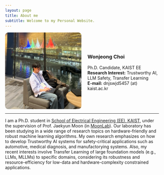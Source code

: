```yaml
---
layout: page
title: About me
subtitle: Welcome to my Personal Website.
---
```


<div style="display: flex; align-items: center; gap: 20px;">
  <img src="/assets/img/aboutme.jpg" width="250" height="250" style="border-radius: 10px;">

  <div>
    <h3><strong>Wonjeong Choi</strong></h3>
    <p>Ph.D. Candidate, KAIST EE<br>
    <strong>Research Interest:</strong> Trustworthy AI, LLM Safety, Transfer Learning<br>
    <strong>E-mail:</strong> dnjswjd5457 (at) kaist.ac.kr</p>
  </div>
</div>

---

I am a Ph.D. student in [School of Electrical Engineering (EE), KAIST](https://ee.kaist.ac.kr/en/), under the supervision of Prof. Jaekyun Moon (in [MoonLab](http://moonlab.kaist.ac.kr)\). Our laboratory has been studying in a wide range of research topics on hardware-friendly and robust machine learning algorithms. My own research emphasizes on how to develop Trustworthy AI systems for safety-critical applications such as automotive, medical diagnosis, and manufactorying systems. Also, my recent interests involve Transfer Learning of large foundation models (e.g., LLMs, MLLMs) to specific domains, considering its robustness and resource-efficiency for low-data and hardware-complexity constrained applications. 

